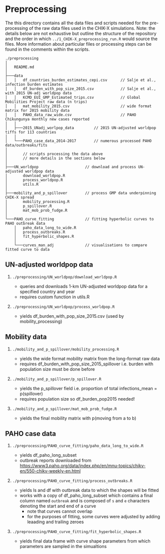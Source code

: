 # Preprocessing

The this directory contains all the data files and scripts needed for the pre-processing of the raw data files used in the CHIK-X simulations. Note: the details below are not exhaustive but outline the structure of the repository and the order in which `../1_CHIK-X_preprocessing_run.R` would source the files. More information about particular files or processing steps can be found in the comments within the scripts. 

```
./preprocessing
│
│   README.md
│
├───data
│   │   df_countries_burden_estimates_cepi.csv      // Salje et al., infection burden estimates
│   │   df_burden_with_pop_size_2015.csv            // Salje et al., with 2015 UN-adj worldpop data
│   │   KCMD_EUI_GMP_Estimated_trips.csv            // Global Mobilities Project raw data (n trips)
│   │   mat_mobility_2015.csv                       // wide format matrix for 2015 mobility data
│   │   PAHO_data_raw_wide.csv                      // PAHO Chikungunya monthly new cases reported
│   │
│   ├───2015_UNadj_worlpop_data         // 2015 UN-adjusted worldpop tiffs for 113 countries
│   │
│   └───PAHO_case_data_2014-2017        // numerous processed PAHO data/outbreaks/fits
│
│       // scripts processing the data above 
│       // more details in the sections below 
│
├───UN_worldpop                     // download and process UN-adjusted worldpop data
│       download_worldpop.R
│       process_worldpop.R
│       utils.R
│
├───mobility_and_p_spillover        // process GMP data underpinning CHIK-X spread
│       mobility_processing.R
│       p_spillover.R
│       mat_mob_prob_fudge.R
│
└───PAHO_curve_fitting              // fitting hyperbolic curves to PAHO outbreak data
    │   paho_data_long_to_wide.R
    │   process_outbreaks.R
    │   fit_hyperbolic_shapes.R
    │
    └───curves_man_adj              // visualisations to compare fitted curve to data 
```


## UN-adjusted worldpop data

1) `./preprocessing/UN_worldpop/download_worldpop.R`

    - queries and downloads 1-km UN-adjusted worldpop data for a specified country and year
    - requires custom function in utils.R

2) `./preprocessing/UN_worldpop/process_worldpop.R`

    - yields df_burden_with_pop_size_2015.csv (used by mobility_processing)


## Mobility data

1) `./mobility_and_p_spillover/mobility_processing.R`

    - yields the wide format mobility matrix from the long-format raw data
    - requires df_burden_with_pop_size_2015_spillover i.e. burden with population size must be done before

2) `./mobility_and_p_spillover/p_spillover.R`

    - yields the p_spillover field i.e. proportion of total infections_mean = p(spillover)
    - requires population size so df_burden_pop2015 needed!

3) `./mobility_and_p_spillover/mat_mob_prob_fudge.R`

    - yields the final mobility matrix with p(moving from a to b)


## PAHO case data

1) `./preprocessing/PAHO_curve_fitting/paho_data_long_to_wide.R`

    - yields df_paho_long_subset
    - outbreak reports downloaded from https://www3.paho.org/data/index.php/en/mnu-topics/chikv-en/550-chikv-weekly-en.html

1) `./preprocessing/PAHO_curve_fitting/process_outbreaks.R`

    - yields ls and df with outbreak data to which the shapes will be fitted
    - works with a copy of df_paho_long_subset which contains a final column named `outbreak` and is composed of `s` and `e` characters denoting the start and end of a curve
        - note that curves cannot overlap
        - for the purposes of fitting, some curves were adjusted by adding leaading and trailing zeroes

1) `./preprocessing/PAHO_curve_fitting/fit_hyperbolic_shapes.R`

    - yields final data frame with curve shape parameters from which parameters are sampled in the simualtions